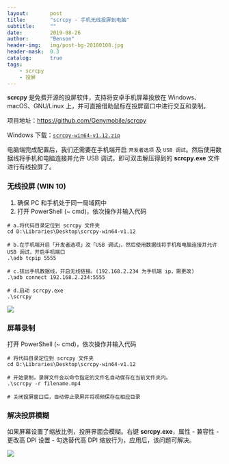 ```yaml
---
layout:       post
title:        "scrcpy - 手机无线投屏到电脑"
subtitle:     ""
date:         2019-08-26
author:       "Benson"
header-img:   img/post-bg-20180108.jpg
header-mask:  0.3
catalog:      true
tags:
    - scrcpy
    - 投屏
---
```

**scrcpy** 是免费开源的投屏软件，支持将安卓手机屏幕投放在 Windows、macOS、GNU/Linux 上，并可直接借助鼠标在投屏窗口中进行交互和录制。

项目地址：https://github.com/Genymobile/scrcpy

Windows 下载：[`scrcpy-win64-v1.12.zip`](https://github.com/Genymobile/scrcpy/releases/download/v1.12/scrcpy-win64-v1.12.zip)

电脑端完成配置后，我们还需要在手机端开启 `开发者选项` 及 `USB 调试`。然后使用数据线将手机和电脑连接并允许 USB 调试，即可双击解压得到的 **scrcpy.exe** 文件进行有线投屏了。

### 无线投屏 (WIN 10)
1. 确保 PC 和手机处于同一局域网中
2. 打开 PowerShell (~ cmd)，依次操作并输入代码
```
# a.将代码目录定位到 scrcpy 文件夹
cd D:\Libraries\Desktop\scrcpy-win64-v1.12

# b.在手机端开启「开发者选项」及「USB 调试」，然后使用数据线将手机和电脑连接并允许 USB 调试，开启手机端口
.\adb tcpip 5555

# c.拔出手机数据线，开启无线链接。(192.168.2.234 为手机端 ip，需更改)
.\adb connect 192.168.2.234:5555

# d.启动 scrcpy.exe
.\scrcpy
```
![](http://tc.seoipo.com/20190829093407.png)

### 屏幕录制

打开 PowerShell (~ cmd)，依次操作并输入代码
```
# 将代码目录定位到 scrcpy 文件夹
cd D:\Libraries\Desktop\scrcpy-win64-v1.12

# 开始录制，录屏文件会以命令指定的文件名自动保存在当前文件夹内。
.\scrcpy -r filename.mp4

# 关闭投屏窗口后，自动停止录屏并将视频保存在相应目录
```

### 解决投屏模糊

如果屏幕设置了缩放比例，投屏界面会模糊。右键 **scrcpy.exe**，属性 - 兼容性 - 更改高 DPI 设置 - 勾选替代高 DPI 缩放行为，应用后，该问题可解决。

![](http://tc.seoipo.com/20190829095640.png)